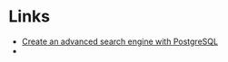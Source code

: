 # Links
- [Create an advanced search engine with PostgreSQL](https://xata.io/blog/postgres-full-text-search-engine)
- 